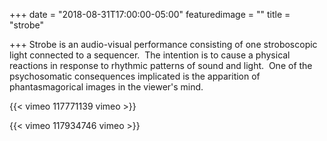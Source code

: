+++
date = "2018-08-31T17:00:00-05:00"
featuredimage = ""
title = "strobe"

+++
Strobe is an audio-visual performance consisting of one stroboscopic light connected to a sequencer.  The intention is to cause a physical reactions in response to rhythmic patterns of sound and light.  One of the psychosomatic consequences implicated is the apparition of phantasmagorical images in the viewer's mind.

{{< vimeo 117771139 vimeo >}}

{{< vimeo 117934746 vimeo >}}